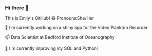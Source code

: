 ### Hi there 👋
This is Emily's GitHub!
😄 Pronouns:She/Her

🔭 I’m currently working on a shiny app for the Video Plankton Recorder

📫 Data Scientist at Bedford Institute of Oceanography

🌱 I'm currently improving my SQL and Python!

<!--
**Echisholm21/echisholm21** is a ✨ _special_ ✨ repository because its `README.md` (this file) appears on your GitHub profile.

Here are some ideas to get you started:

- 🔭 I’m currently working on ...
- 🌱 I’m currently learning ...
- 👯 I’m looking to collaborate on ...
- 🤔 I’m looking for help with ...
- 💬 Ask me about ...
- 📫 How to reach me: ...
- 😄 Pronouns: ...
- ⚡ Fun fact: ...
-->
